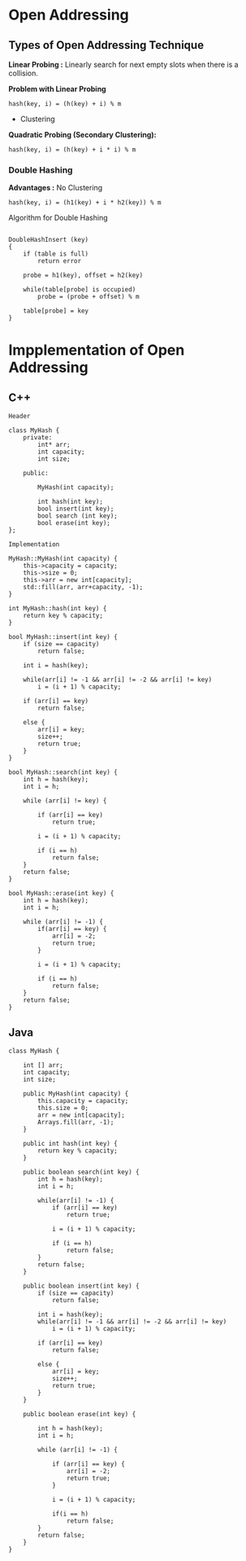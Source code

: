 # Open Addressing

## Types of Open Addressing Technique

__Linear Probing :__ Linearly search for next empty slots when there is a collision.

__Problem with Linear Probing__

`hash(key, i) = (h(key) + i) % m`

- Clustering

__Quadratic Probing (Secondary Clustering):__ 

`hash(key, i) = (h(key) + i * i) % m `

### Double Hashing

__Advantages :__   No Clustering

`hash(key, i) = (h1(key) + i * h2(key)) % m`

Algorithm for Double Hashing

```

DoubleHashInsert (key)
{
    if (table is full) 
        return error

    probe = h1(key), offset = h2(key)

    while(table[probe] is occupied)
        probe = (probe + offset) % m

    table[probe] = key
}

```

# Impplementation of Open Addressing

## C++

`Header`

```
class MyHash {
    private:
        int* arr;
        int capacity;
        int size;

    public:
        
        MyHash(int capacity);
        
        int hash(int key);
        bool insert(int key);
        bool search (int key);
        bool erase(int key);
};

```

`Implementation`


```
MyHash::MyHash(int capacity) {
    this->capacity = capacity;
    this->size = 0;
    this->arr = new int[capacity];
    std::fill(arr, arr+capacity, -1);
}

int MyHash::hash(int key) {
    return key % capacity;
}

bool MyHash::insert(int key) {
    if (size == capacity)
        return false;

    int i = hash(key);

    while(arr[i] != -1 && arr[i] != -2 && arr[i] != key)
        i = (i + 1) % capacity;

    if (arr[i] == key)
        return false;

    else {
        arr[i] = key;
        size++;
        return true;
    }
}

bool MyHash::search(int key) {
    int h = hash(key);
    int i = h;

    while (arr[i] != key) {
    
        if (arr[i] == key)
            return true;

        i = (i + 1) % capacity;

        if (i == h)
            return false;
    }
    return false;
}

bool MyHash::erase(int key) {
    int h = hash(key);
    int i = h;

    while (arr[i] != -1) {
        if(arr[i] == key) {
            arr[i] = -2;
            return true;
        }

        i = (i + 1) % capacity;

        if (i == h)
            return false;
    }
    return false;
}
```


## Java

```
class MyHash {

    int [] arr;
    int capacity;
    int size;

    public MyHash(int capacity) {
        this.capacity = capacity;
        this.size = 0;
        arr = new int[capacity];
        Arrays.fill(arr, -1);
    }

    public int hash(int key) {
        return key % capacity;
    }

    public boolean search(int key) {
        int h = hash(key);
        int i = h;

        while(arr[i] != -1) {
            if (arr[i] == key)
                return true;

            i = (i + 1) % capacity;

            if (i == h)
                return false;
        }
        return false;
    }

    public boolean insert(int key) {
        if (size == capacity)
            return false;
        
        int i = hash(key);
        while(arr[i] != -1 && arr[i] != -2 && arr[i] != key)
            i = (i + 1) % capacity;

        if (arr[i] == key)
            return false;

        else {
            arr[i] = key;
            size++;
            return true;
        }
    }

    public boolean erase(int key) {

        int h = hash(key);
        int i = h;

        while (arr[i] != -1) {

            if (arr[i] == key) {
                arr[i] = -2;
                return true;
            }

            i = (i + 1) % capacity;

            if(i == h)
                return false;
        }
        return false;
    }
}

```